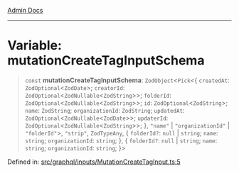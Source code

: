 [Admin Docs](/)

***

# Variable: mutationCreateTagInputSchema

> `const` **mutationCreateTagInputSchema**: `ZodObject`\<`Pick`\<\{ `createdAt`: `ZodOptional`\<`ZodDate`\>; `creatorId`: `ZodOptional`\<`ZodNullable`\<`ZodString`\>\>; `folderId`: `ZodOptional`\<`ZodNullable`\<`ZodString`\>\>; `id`: `ZodOptional`\<`ZodString`\>; `name`: `ZodString`; `organizationId`: `ZodString`; `updatedAt`: `ZodOptional`\<`ZodNullable`\<`ZodDate`\>\>; `updaterId`: `ZodOptional`\<`ZodNullable`\<`ZodString`\>\>; \}, `"name"` \| `"organizationId"` \| `"folderId"`\>, `"strip"`, `ZodTypeAny`, \{ `folderId?`: `null` \| `string`; `name`: `string`; `organizationId`: `string`; \}, \{ `folderId?`: `null` \| `string`; `name`: `string`; `organizationId`: `string`; \}\>

Defined in: [src/graphql/inputs/MutationCreateTagInput.ts:5](https://github.com/Sourya07/talawa-api/blob/ead7a48e0174153214ee7311f8b242ee1c1a12ca/src/graphql/inputs/MutationCreateTagInput.ts#L5)
